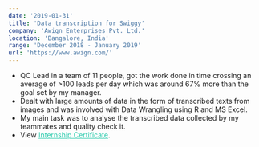 ```yaml
---
date: '2019-01-31'
title: 'Data transcription for Swiggy'
company: 'Awign Enterprises Pvt. Ltd.'
location: 'Bangalore, India'
range: 'December 2018 - January 2019'
url: 'https://www.awign.com/'
---
```


- QC Lead in a team of 11 people, got the work done in time crossing an average of >100 leads per day which was around 67% more than the goal set by my manager.
- Dealt with large amounts of data in the form of transcribed texts from images and was involved with Data Wrangling using R and MS Excel.
- My main task was to analyse the transcribed data collected by my teammates and quality check it.
- View <a href="../Awign Certificate.pdf" style="color:#24c9aa">Internship Certificate</a>.